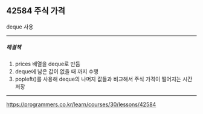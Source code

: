 ## 42584 주식 가격

deque 사용

***

##### 해결책
1. prices 배열을 deque로 만듬
2. deque에 남은 값이 없을 때 까지 수행
3. popleft()를 사용해 deque의 나머지 값들과 비교해서 주식 가격이 떨어지는 시간 저장

***

https://programmers.co.kr/learn/courses/30/lessons/42584